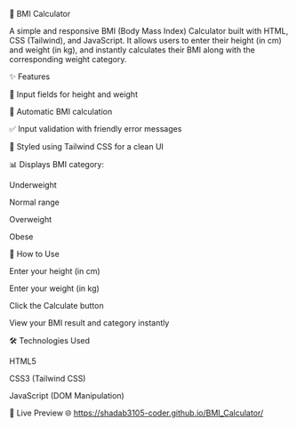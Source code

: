 🧮 BMI Calculator

A simple and responsive BMI (Body Mass Index) Calculator built with HTML, CSS (Tailwind), and JavaScript.
It allows users to enter their height (in cm) and weight (in kg), and instantly calculates their BMI along with the corresponding weight category.

✨ Features

📏 Input fields for height and weight

🔢 Automatic BMI calculation

✅ Input validation with friendly error messages

🎨 Styled using Tailwind CSS for a clean UI

📊 Displays BMI category:

Underweight

Normal range

Overweight

Obese

🚀 How to Use

Enter your height (in cm)

Enter your weight (in kg)

Click the Calculate button

View your BMI result and category instantly

🛠️ Technologies Used

HTML5

CSS3 (Tailwind CSS)

JavaScript (DOM Manipulation)


📸 Live Preview
🌐 https://shadab3105-coder.github.io/BMI_Calculator/
